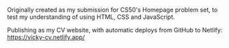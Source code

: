 Originally created as my submission for CS50's Homepage problem set, to test my understanding of using HTML, CSS and JavaScript.

Publishing as my CV website, with automatic deploys from GitHub to Netlify: https://vicky-cv.netlify.app/
